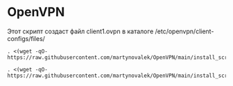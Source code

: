 # OpenVPN
Этот скрипт создаст файл client1.ovpn в каталоге /etc/openvpn/client-configs/files/

````
. <(wget -qO- https://raw.githubusercontent.com/martynovalek/OpenVPN/main/install_script.sh)
````
````
. <(wget -qO- https://raw.githubusercontent.com/martynovalek/OpenVPN/main/install_script.sh)
````
